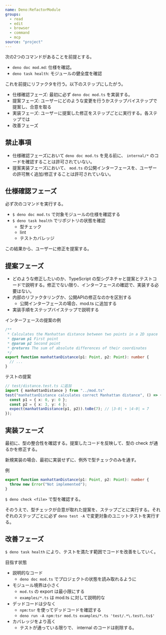 ```yaml
---
name: Deno:RefactorModule
groups:
  - read
  - edit
  - browser
  - command
  - mcp
source: "project"
---
```


次の2つのコマンドがあることを前提とする。

- `deno doc mod.md`: 仕様を確認。
- `deno task health`: モジュールの健全度を確認

これを前提にリファクタを行う。以下のステップにしたがう。

- 仕様確認フェーズ: 最初に必ず `deno doc mod.ts` を実装する。 
- 提案フェーズ: ユーザーにどのような変更を行うかステップバイステップで提案し、合意を取る
- 実装フェーズ: ユーザーに提案した修正をステップごとに実行する。各ステップでは
- 改善フェーズ

## 禁止事項

- 仕様確認フェーズにおいて `deno doc mod.ts` を見る前に、 `internal/*` のコードを確認することは許可されていない。
- 提案実装フェーズにおいて、 `mod.ts` の公開インターフェースを、ユーザーの許可無く追加/修正することは許可されていない。


## 仕様確認フェーズ

必ず次のコマンドを実行する。

- `$ deno doc mod.ts` で対象モジュールの仕様を確認する
- `$ deno task health` でリポジトリの状態を確認
  - 型チェック
  - lint
  - テストカバレッジ

この結果から、ユーザーに修正を提案する。


## 提案フェーズ

- どのような修正したいのか、TypeScript の型シグネチャと提案とテストコードで説明する。修正でない限り、インターフェースの確認で、実装する必要はない。
- 内部のリファクタリングか、公開APIの修正なのかを区別する
  - 公開インターフェースの場合、mod.ts に追加する
- 実装手順をステップバイステップで説明する

インターフェースの提案の例

```ts
/**
 * Calculates the Manhattan distance between two points in a 2D space
 * @param p1 First point
 * @param p2 Second point
 * @returns The sum of absolute differences of their coordinates
 */
export function manhattanDistance(p1: Point, p2: Point): number {
  // ...
}
```

テストの提案

```ts
// test/distance.test.ts に追加
import { manhattanDistance } from "../mod.ts"
test("manhattanDistance calculates correct Manhattan distance", () => {
  const p1 = { x: 0, y: 0 };
  const p2 = { x: 3, y: 4 };
  expect(manhattanDistance(p1, p2)).toBe(7); // |3-0| + |4-0| = 7
});
```

## 実装フェーズ

最初に、型の整合性を確認する。提案したコードを反映して、型の check が通るかを修正する。

新規実装の場合、最初に実装せずに、例外で型チェックのみを通す。

例

```ts
export function manhattanDistance(p1: Point, p2: Point): number {
  throw new Error("Not implemented");
}
```

`$ deno check <file>` で型を確認する。

そのうえで、型チェックが合意が取れた提案を、ステップごとに実行する。それぞれのステップごとに必ず `deno test -A` で変更対象のユニットテストを実行する。

## 改善フェーズ

`$ deno task health` により、テストを満たす範囲でコードを改善をしていく。

目指す状態

- 説明的なコード
  - `deno doc mod.ts` でプロジェクトの状態を読み取れるように
- モジュール境界は小さく
  - `mod.ts` の export は最小限にする
  - `examples/*.ts` は mod.ts に対して説明的な
- デッドコードは少なく
  - `npm:tsr` を使ってデッドコードを確認する
  - `deno run -A npm:tsr mod.ts examples/*.ts 'test/.*\.test\.ts$'`
- カバレッジをより高く
  - テストが通っている限りで、 internal のコードは削除する。
